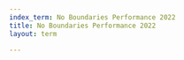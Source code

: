 ```yaml
---
index_term: No Boundaries Performance 2022
title: No Boundaries Performance 2022
layout: term

---
```

